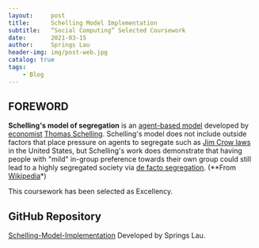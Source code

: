```yaml
---
layout:     post
title:      Schelling Model Implementation
subtitle:   “Social Computing” Selected Coursework
date:       2021-03-15
author:     Springs Lau
header-img: img/post-web.jpg
catalog: true
tags:
    - Blog
---
```


## FOREWORD

**Schelling's model of segregation** is an [agent-based model](https://en.wikipedia.org/wiki/Agent-based_model) developed by [economist](https://en.wikipedia.org/wiki/Economist) [Thomas Schelling](https://en.wikipedia.org/wiki/Thomas_Schelling). Schelling's model does not include outside factors that place pressure on agents to segregate such as [Jim Crow laws](https://en.wikipedia.org/wiki/Jim_Crow_laws) in the United States, but Schelling's work does demonstrate that having people with "mild" in-group preference towards their own group could still lead to a highly segregated society via [de facto segregation](https://en.wikipedia.org/wiki/De_facto_segregation). (**From [Wikipedia](https://en.wikipedia.org/wiki/Schelling%27s_model_of_segregation)*)

This coursework has been selected as Excellency.



## GitHub Repository

[Schelling-Model-Implementation](https://github.com/SprLau/schelling-model-implementation) Developed by Springs Lau.